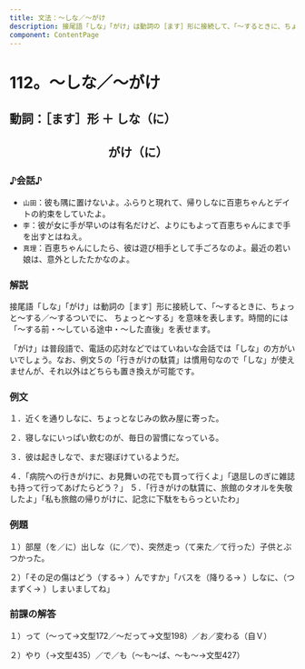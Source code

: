 ```yaml
---
title: 文法：～しな／～がけ
description: 接尾語「しな」「がけ」は動詞の［ます］形に接続して、「～するときに、ちょっと～する／～するついでに、 ちょっと～する」を意味を表します。時間的には「～する前・～している途中・～した直後」を表せます。
component: ContentPage
---
```



# 112。～しな／～がけ
## 動詞：［ます］形 ＋ しな（に）
## &nbsp;&nbsp;&nbsp;&nbsp;&nbsp;&nbsp;&nbsp;&nbsp;&nbsp;&nbsp;&nbsp;&nbsp;&nbsp;&nbsp;&nbsp;&nbsp;&nbsp;&nbsp;&nbsp;&nbsp;&nbsp;&nbsp;&nbsp;&nbsp;&nbsp;&nbsp;&nbsp;&nbsp;&nbsp;&nbsp;&nbsp;&nbsp;&nbsp;&nbsp;&nbsp;がけ（に）
### ♪会話♪
- `山田`：彼も隅に置けないよ。ふらりと現れて、帰りしなに百恵ちゃんとデイトの約束をしていたよ。
- `李`：彼が女に手が早いのは有名だけど、よりにもよって百恵ちゃんにまで手を出すとはねえ。
- `真理`：百恵ちゃんにしたら、彼は遊び相手として手ごろなのよ。最近の若い娘は、意外としたたかなのよ。
### 解説
接尾語「しな」「がけ」は動詞の［ます］形に接続して、「～するときに、ちょっと～する／～するついでに、 ちょっと～する」を意味を表します。時間的には「～する前・～している途中・～した直後」を表せます。

「がけ」は普段語で、電話の応対などではていねいな会話では「しな」の方がいいでしょう。なお、例文５の「行きがけの駄賃」は慣用句なので「しな」が使えませんが、それ以外はどちらも置き換えが可能です。
### 例文
１．近くを通りしなに、ちょっとなじみの飲み屋に寄った。

２．寝しなにいっぱい飲むのが、毎日の習慣になっている。

３．彼は起きしなで、まだ寝ぼけているようだ。

４．「病院への行きがけに、お見舞いの花でも買って行くよ」「退屈しのぎに雑誌も持って行ってあげたらどう？」 ５．「行きがけの駄賃に、旅館のタオルを失敬したよ」「私も旅館の帰りがけに、記念に下駄をもらっといたわ」
### 例題
１）部屋（を／に）出しな（に／で）、突然走っ（て来た／て行った）子供とぶつかった。

２）「その足の傷はどう（する→ ）んですか」「バスを（降りる→ ）しなに、（つまずく→ ）しまいましてね」      
### 前課の解答
１）って（～って→文型172／～だって→文型198）／お／変わる（自Ｖ）

２）やり（→文型435）／で／も（～も～ば、～も～→文型427）
